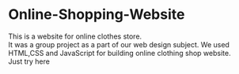 # Online-Shopping-Website
This is a website for online clothes store.<br /> 
It was a group project as a part of our web design subject. We used HTML,CSS and JavaScript for building online clothing shop website.
<br />
Just try here 
